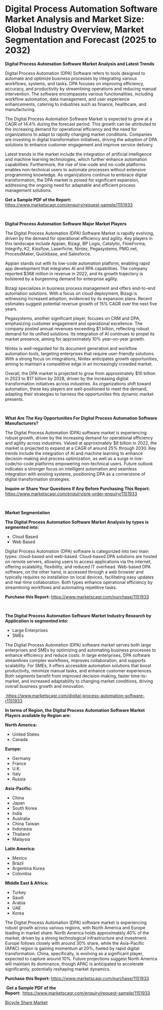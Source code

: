 <p><h1>Digital Process Automation Software Market Analysis and Market Size: Global Industry Overview, Market Segmentation and Forecast (2025 to 2032)</h1></p><p><strong>Digital Process Automation Software Market Analysis and Latest Trends</strong></p>
<p><p>Digital Process Automation (DPA) Software refers to tools designed to automate and optimize business processes by integrating various workflows, systems, and tasks. DPA focuses on improving efficiency, accuracy, and productivity by streamlining operations and reducing manual intervention. The software encompasses various functionalities, including workflow automation, data management, and user experience enhancements, catering to industries such as finance, healthcare, and manufacturing.</p><p>The Digital Process Automation Software Market is expected to grow at a CAGR of 14.4% during the forecast period. This growth can be attributed to the increasing demand for operational efficiency and the need for organizations to adapt to rapidly changing market conditions. Companies are investing in digital transformation initiatives, driving the adoption of DPA solutions to enhance customer engagement and improve service delivery.</p><p>Latest trends in the market include the integration of artificial intelligence and machine learning technologies, which further enhance automation capabilities. Furthermore, the rise of low-code and no-code platforms enables non-technical users to automate processes without extensive programming knowledge. As organizations continue to embrace digital transformation, the DPA market is poised for significant expansion, addressing the ongoing need for adaptable and efficient process management solutions.</p></p>
<p><strong>Get a Sample PDF of the Report:&nbsp;</strong> <a href="https://www.marketscagr.com/enquiry/request-sample/1151933?utm_campaign=2945&utm_medium=2&utm_source=Github&utm_content=ia&utm_term=10032025&utm_id=digital-process-automation-software">https://www.marketscagr.com/enquiry/request-sample/1151933</a></p>
<p>&nbsp;</p>
<p><strong>Digital Process Automation Software Major Market Players</strong></p>
<p><p>The Digital Process Automation (DPA) Software Market is rapidly evolving, driven by the demand for operational efficiency and agility. Key players in this landscape include Appian, Bizagi, BP Logix, Catalytic, FlowForma, Integrify, K2, Kissflow, Laserfiche, Nintex, Pegasystems, PMG.net, ProcessMaker, Quickbase, and Salesforce.</p><p>Appian stands out with its low-code automation platform, enabling rapid app development that integrates AI and RPA capabilities. The company reported $368 million in revenue in 2022, and its growth trajectory is bolstered by a burgeoning demand for enterprise agility.</p><p>Bizagi specializes in business process management and offers end-to-end automation solutions. With a focus on cloud deployment, Bizagi is witnessing increased adoption, evidenced by its expansion plans. Recent estimates suggest potential revenue growth of 15% CAGR over the next five years.</p><p>Pegasystems, another significant player, focuses on CRM and DPA, emphasizing customer engagement and operational excellence. The company posted annual revenues exceeding $1 billion, reflecting robust demand for its unified solutions. Its integration of AI continues to propel its market presence, aiming for approximately 10% year-on-year growth.</p><p>Nintex is well-regarded for its document generation and workflow automation tools, targeting enterprises that require user-friendly solutions. With a strong focus on integrations, Nintex anticipates growth opportunities, aiming to maintain a competitive edge in an increasingly crowded market.</p><p>Overall, the DPA market is projected to grow from approximately $10 billion in 2023 to $17 billion by 2028, driven by the increasing digital transformation initiatives across industries. As organizations shift toward automation, these key players are well-positioned to meet the demand, adapting their strategies to harness the opportunities this dynamic market presents.</p></p>
<p>&nbsp;</p>
<p><strong>What Are The Key Opportunities For Digital Process Automation Software Manufacturers?</strong></p>
<p><p>The Digital Process Automation (DPA) software market is experiencing robust growth, driven by the increasing demand for operational efficiency and agility across industries. Valued at approximately $8 billion in 2022, the market is projected to expand at a CAGR of around 25% through 2030. Key trends include the integration of AI and machine learning to enhance decision-making and process optimization, as well as a surge in low-code/no-code platforms empowering non-technical users. Future outlook indicates a stronger focus on intelligent automation and seamless integration with existing systems, positioning DPA as a cornerstone of digital transformation strategies.</p></p>
<p><strong>Inquire or Share Your Questions If Any Before Purchasing This Report:</strong> <a href="https://www.marketscagr.com/enquiry/pre-order-enquiry/1151933?utm_campaign=2945&utm_medium=2&utm_source=Github&utm_content=ia&utm_term=10032025&utm_id=digital-process-automation-software">https://www.marketscagr.com/enquiry/pre-order-enquiry/1151933</a></p>
<p>&nbsp;</p>
<p><strong>Market Segmentation</strong></p>
<p><strong>The Digital Process Automation Software Market Analysis by types is segmented into:</strong></p>
<p><ul><li>Cloud Based</li><li>Web Based</li></ul></p>
<p><p>Digital Process Automation (DPA) software is categorized into two main types: cloud-based and web-based. Cloud-based DPA solutions are hosted on remote servers, allowing users to access applications via the internet, offering scalability, flexibility, and reduced IT overhead. Web-based DPA software, on the other hand, is accessed through a web browser and typically requires no installation on local devices, facilitating easy updates and real-time collaboration. Both types enhance operational efficiency by streamlining workflows and automating repetitive tasks.</p></p>
<p><strong>Purchase this Report:&nbsp;</strong><a href="https://www.marketscagr.com/purchase/1151933?utm_campaign=2945&utm_medium=2&utm_source=Github&utm_content=ia&utm_term=10032025&utm_id=digital-process-automation-software">https://www.marketscagr.com/purchase/1151933</a></p>
<p>&nbsp;</p>
<p><strong>The Digital Process Automation Software Market Industry Research by Application is segmented into:</strong></p>
<p><ul><li>Large Enterprises</li><li>SMEs</li></ul></p>
<p><p>The Digital Process Automation (DPA) software market serves both large enterprises and SMEs by optimizing and automating business processes to enhance efficiency and reduce costs. In large enterprises, DPA software streamlines complex workflows, improves collaboration, and supports scalability. For SMEs, it offers accessible automation solutions that boost productivity, minimize manual tasks, and enhance customer experiences. Both segments benefit from improved decision-making, faster time-to-market, and increased adaptability to changing market conditions, driving overall business growth and innovation.</p></p>
<p><a href="https://www.marketscagr.com/digital-process-automation-software-r1151933?utm_campaign=2945&utm_medium=2&utm_source=Github&utm_content=ia&utm_term=10032025&utm_id=digital-process-automation-software">&nbsp;https://www.marketscagr.com/digital-process-automation-software-r1151933</a></p>
<p><strong>In terms of Region, the Digital Process Automation Software Market Players available by Region are:</strong></p>
<p>
    <p> <strong> North America: </strong>
        <ul>
            <li>United States</li>
            <li>Canada</li>
        </ul>
        </p> 
    <p> <strong> Europe: </strong>
        <ul>
            <li>Germany</li>
            <li>France</li>
            <li>U.K.</li>
            <li>Italy</li>
            <li>Russia</li>
        </ul>
        </p> 
    <p> <strong> Asia-Pacific: </strong>
        <ul>
            <li>China</li>
            <li>Japan</li>
            <li>South Korea</li>
            <li>India</li>
            <li>Australia</li>
            <li>China Taiwan</li>
            <li>Indonesia</li>
            <li>Thailand</li>
            <li>Malaysia</li>
        </ul>
        </p> 
    <p> <strong> Latin America: </strong>
        <ul>
            <li>Mexico</li>
            <li>Brazil</li>
            <li>Argentina Korea</li>
            <li>Colombia</li>
        </ul>
        </p> 
    <p> <strong> Middle East & Africa: </strong>
        <ul>
            <li>Turkey</li>
            <li>Saudi</li>
            <li>Arabia</li>
            <li>UAE</li>
            <li>Korea</li>
        </ul>
    </p>
    </p>
<p><p>The Digital Process Automation (DPA) software market is experiencing robust growth across various regions, with North America and Europe leading in market share. North America holds approximately 40% of the market, driven by a strong technological infrastructure and investment. Europe follows closely with around 30% share, while the Asia-Pacific (APAC) region is gaining momentum at 20%, fueled by rapid digital transformation. China, specifically, is evolving as a significant player, expected to capture around 10%. Future projections suggest North America will maintain its dominance, though APAC is anticipated to accelerate significantly, potentially reshaping market dynamics.</p></p>
<p><strong>Purchase this Report: </strong><a href="https://www.marketscagr.com/purchase/1151933?utm_campaign=2945&utm_medium=2&utm_source=Github&utm_content=ia&utm_term=10032025&utm_id=digital-process-automation-software">https://www.marketscagr.com/purchase/1151933</a></p>
<p>&nbsp;<strong>Get a Sample PDF of the Report:&nbsp;&nbsp;</strong><a href="https://www.marketscagr.com/enquiry/request-sample/1151933?utm_campaign=2945&utm_medium=2&utm_source=Github&utm_content=ia&utm_term=10032025&utm_id=digital-process-automation-software">https://www.marketscagr.com/enquiry/request-sample/1151933</a></p>
<p><strong></strong></p>
<p><p><a href="https://github.com/ternainglin/Market-Research-Report-List-1/blob/main/bicycle-share-market.md?utm_campaign=2945&utm_medium=2&utm_source=Github&utm_content=ia&utm_term=10032025&utm_id=digital-process-automation-software">Bicycle Share Market</a></p></p>